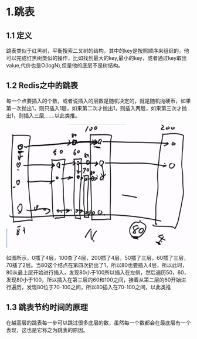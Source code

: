 # 1.跳表

## 1.1 定义

跳表类似于红黑树，平衡搜索二叉树的结构，其中的key是按照顺序来组织的，他可以完成红黑树类似的操作，比如找到最大的key,最小的key，或者通过key取出value,代价也是O(logN),但是他的底层不是树结构。

## 1.2 Redis之中的跳表

每一个点要插入的个数，或者说插入的层数是随机决定的，就是随机抛硬币，如果第一次抛出1，则只插入1层，如果第二次才抛出1，则插入两层，如果第三次才抛出1，则插入三层,……以此类推。

![image-20210320175842892](solution.assets/image-20210320175842892.png)

如图所示，0插了4层，100查了4层，200插了4层，50插了三层，60插了三层，70插了2层。当80这个结点在第四次扔出了1，所以80也要插入4层，所以此时，80从最上层开始进行插入，发现80小于100所以插入在左侧，然后遍历50，60，发现80小于100，所以插入在第三层的60和100之间，接着从第二层的60开始进行遍历，发现80位于70-100之间，所以80插入在70-100之间，以此类推

## 1.3 跳表节约时间的原理

在越高层的跳表每一步可以跳过很多底层的数，虽然每一个数都会在最底层有一个表现，这也是它称之为跳表的原因。